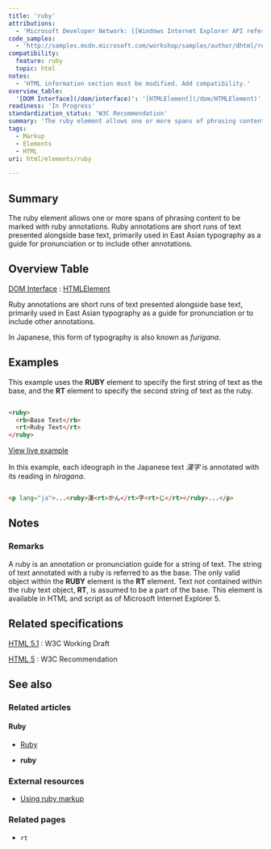 ```yaml
---
title: 'ruby'
attributions:
  - 'Microsoft Developer Network: [[Windows Internet Explorer API reference](http://msdn.microsoft.com/en-us/library/ie/hh828809%28v=vs.85%29.aspx) Article]'
code_samples:
  - 'http://samples.msdn.microsoft.com/workshop/samples/author/dhtml/refs/ruby.htm'
compatibility:
  feature: ruby
  topic: html
notes:
  - 'HTML information section must be modified. Add compatibility.'
overview_table:
  '[DOM Interface](/dom/interface)': '[HTMLElement](/dom/HTMLElement)'
readiness: 'In Progress'
standardization_status: 'W3C Recommendation'
summary: 'The ruby element allows one or more spans of phrasing content to be marked with ruby annotations. Ruby annotations are short runs of text presented alongside base text, primarily used in East Asian typography as a guide for pronunciation or to include other annotations.'
tags:
  - Markup
  - Elements
  - HTML
uri: html/elements/ruby

---
```

## Summary

The ruby element allows one or more spans of phrasing content to be marked with ruby annotations. Ruby annotations are short runs of text presented alongside base text, primarily used in East Asian typography as a guide for pronunciation or to include other annotations.

## Overview Table

[DOM Interface](/dom/interface)
:   [HTMLElement](/dom/HTMLElement)

Ruby annotations are short runs of text presented alongside base text, primarily used in East Asian typography as a guide for pronunciation or to include other annotations.

In Japanese, this form of typography is also known as *furigana*.

## Examples

This example uses the **RUBY** element to specify the first string of text as the base, and the **RT** element to specify the second string of text as the ruby.

``` html

<ruby>
  <rb>Base Text</rb>
  <rt>Ruby Text</rt>
</ruby>

```

[View live example](http://samples.msdn.microsoft.com/workshop/samples/author/dhtml/refs/ruby.htm)

In this example, each ideograph in the Japanese text *漢字* is annotated with its reading in *hiragana*.

``` html

<p lang="ja">...<ruby>漢<rt>かん</rt>字<rt>じ</rt></ruby>...</p>

```

## Notes

### Remarks

A ruby is an annotation or pronunciation guide for a string of text. The string of text annotated with a ruby is referred to as the base. The only valid object within the **RUBY** element is the **RT** element. Text not contained within the ruby text object, **RT**, is assumed to be a part of the base. This element is available in HTML and script as of Microsoft Internet Explorer 5.

## Related specifications

[HTML 5.1](http://www.w3.org/TR/html51/text-level-semantics.html#the-ruby-element)
:   W3C Working Draft

[HTML 5](http://www.w3.org/TR/html5/text-level-semantics.html#the-ruby-element)
:   W3C Recommendation

## See also

### Related articles

#### Ruby

-   [Ruby](/css/ruby)

-   **ruby**

### External resources

-   [Using ruby markup](http://www.w3.org/International/techniques/authoring-html#ruby)

### Related pages

-   `rt`
